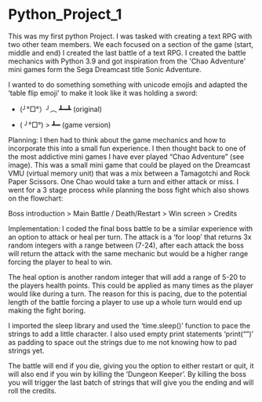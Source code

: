 # Python_Project_1
This was my first python Project. I was tasked with creating a text RPG with two other team members. We each focused on a section of the game (start, middle and end) I created the last battle of a text RPG. I created the battle mechanics with Python 3.9 and got inspiration from the 'Chao Adventure' mini games form the Sega Dreamcast title Sonic Adventure.

I wanted to do something something with unicode emojis and adapted the ‘table flip emoji’ to make it look like it was holding a sword:

* (╯°□°）╯︵  ┻━┻ (original)

*  ( ╯°□°) > ┻━    (game version)

Planning:
I then had to think about the game mechanics and how to incorporate this into a small fun experience.
I then thought back to one of the most addictive mini games I have ever played “Chao Adventure” (see image). This was a small mini game that could be played on the Dreamcast VMU (virtual memory unit) that was a mix between a Tamagotchi and Rock Paper Scissors. One Chao would take a turn and either attack or miss. I went for a 3 stage process while planning the boss fight which also shows on the flowchart:

                     
 Boss introduction > Main Battle / Death/Restart > Win screen > Credits

Implementation:
I coded the final boss battle to be a similar experience with an option to attack or heal per turn. The attack is a ‘for loop’ that returns 3x random integers with a range between (7-24),  after each attack the boss will return the attack with the same mechanic but would be a higher range forcing the player to heal to win. 

The heal option is another random integer that will add a range of 5-20 to the players health points. This could be applied as many times as the player would like during a turn. The reason for this is pacing, due to the potential length of the battle forcing a player to use up a whole turn would end up making the fight boring. 

I imported the sleep library and used the ‘time.sleep()’ function to pace the strings to add a little character. I also used empty print statements ‘print(“”)’ as padding to space out the strings due to me not knowing how to pad strings yet. 

The battle will end if you die, giving you the option to either restart or quit, it will also end if you win by killing the ‘Dungeon Keeper’. By killing the boss you will trigger the last batch of strings that will give you the ending and will roll the credits. 
